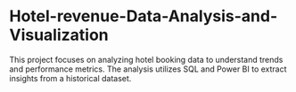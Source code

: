 # Hotel-revenue-Data-Analysis-and-Visualization
This project focuses on analyzing hotel booking data to understand trends and performance metrics. The analysis utilizes SQL and Power BI to extract insights from a historical dataset.
